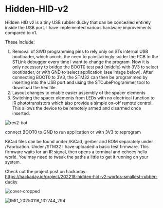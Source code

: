 # Hidden-HID-v2
Hidden HID v2 is a tiny USB rubber ducky that can be concealed entirely inside the USB port. I have implemented various hardware improvements compared to v1.

These include: 
1. Removal of SWD programming pins to rely only on STs internal USB bootloader, which avoids the need to painstakingly solder the PCB to the STLink debugger every time I want to change the program. Now it is only necessary to bridge the BOOT0 test pad (middle) with 3V3 to select bootloader, or with GND to select application (see image below). After connecting BOOT0 to 3V3, the STM32 can then be programmed by inserting into the USB port and using the STCubeProgrammer tool to download the hex file. 
2. Layout changes to enable easier assembly of the spacer elements
3. Switching the spacer elements from LEDs with no electrical function to IR phototransistors which also provide a simple on-off remote control. This allows the device to be remotely armed and disarmed once inserted.

![rev2-bot](https://github.com/user-attachments/assets/c173be7f-866d-4739-8500-147a9e69233f) 

connect BOOT0 to GND to run application or with 3V3 to reprogram


KiCad files can be found under /KiCad, gerber and BOM separately under /Fabrication.
Under /STM32 I have uploaded a basic test firmware. This firmware waits for an IR signal, then opens a terminal and echoes hello world. You may need to tweak the paths a little to get it running on your system. 

Check out the project post on hackaday: https://hackaday.io/project/202218-hidden-hid-v2-worlds-smallest-rubber-ducky

![cover-cropped](https://github.com/user-attachments/assets/ce369c1e-d2b1-4981-887d-d5b81b368dbf)


![IMG_20250118_132744_294](https://github.com/user-attachments/assets/21be55e5-5d79-4647-a3af-5c7904761213)
